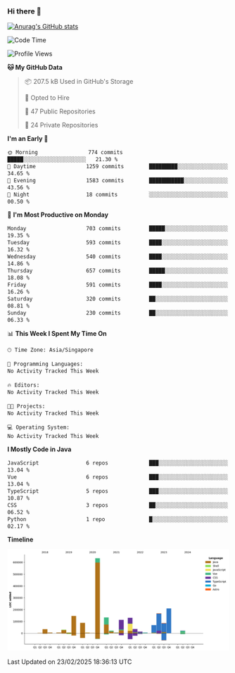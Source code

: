 ### Hi there 👋

[![Anurag's GitHub stats](https://github-readme-stats.vercel.app/api?username=xiumu2017&show_icons=true&theme=radical)](https://github.com/anuraghazra/github-readme-stats)

<!--
**xiumu2017/xiumu2017** is a ✨ _special_ ✨ repository because its `README.md` (this file) appears on your GitHub profile.

Here are some ideas to get you started:

- 🔭 I’m currently working on ...
- 🌱 I’m currently learning ...
- 👯 I’m looking to collaborate on ...
- 🤔 I’m looking for help with ...
- 💬 Ask me about ...
- 📫 How to reach me: ...
- 😄 Pronouns: ...
- ⚡ Fun fact: ...
-->

<!--START_SECTION:waka-->
![Code Time](http://img.shields.io/badge/Code%20Time-2%2C515%20hrs-blue)

![Profile Views](http://img.shields.io/badge/Profile%20Views-0-blue)

**🐱 My GitHub Data** 

> 📦 207.5 kB Used in GitHub's Storage 
 > 
> 💼 Opted to Hire
 > 
> 📜 47 Public Repositories 
 > 
> 🔑 24 Private Repositories 
 > 
**I'm an Early 🐤** 

```text
🌞 Morning                774 commits         █████░░░░░░░░░░░░░░░░░░░░   21.30 % 
🌆 Daytime                1259 commits        █████████░░░░░░░░░░░░░░░░   34.65 % 
🌃 Evening                1583 commits        ███████████░░░░░░░░░░░░░░   43.56 % 
🌙 Night                  18 commits          ░░░░░░░░░░░░░░░░░░░░░░░░░   00.50 % 
```
📅 **I'm Most Productive on Monday** 

```text
Monday                   703 commits         █████░░░░░░░░░░░░░░░░░░░░   19.35 % 
Tuesday                  593 commits         ████░░░░░░░░░░░░░░░░░░░░░   16.32 % 
Wednesday                540 commits         ████░░░░░░░░░░░░░░░░░░░░░   14.86 % 
Thursday                 657 commits         █████░░░░░░░░░░░░░░░░░░░░   18.08 % 
Friday                   591 commits         ████░░░░░░░░░░░░░░░░░░░░░   16.26 % 
Saturday                 320 commits         ██░░░░░░░░░░░░░░░░░░░░░░░   08.81 % 
Sunday                   230 commits         ██░░░░░░░░░░░░░░░░░░░░░░░   06.33 % 
```


📊 **This Week I Spent My Time On** 

```text
🕑︎ Time Zone: Asia/Singapore

💬 Programming Languages: 
No Activity Tracked This Week

🔥 Editors: 
No Activity Tracked This Week

🐱‍💻 Projects: 
No Activity Tracked This Week

💻 Operating System: 
No Activity Tracked This Week
```

**I Mostly Code in Java** 

```text
JavaScript               6 repos             ███░░░░░░░░░░░░░░░░░░░░░░   13.04 % 
Vue                      6 repos             ███░░░░░░░░░░░░░░░░░░░░░░   13.04 % 
TypeScript               5 repos             ███░░░░░░░░░░░░░░░░░░░░░░   10.87 % 
CSS                      3 repos             ██░░░░░░░░░░░░░░░░░░░░░░░   06.52 % 
Python                   1 repo              █░░░░░░░░░░░░░░░░░░░░░░░░   02.17 % 
```



**Timeline**

![Lines of Code chart](https://raw.githubusercontent.com/xiumu2017/xiumu2017/main/assets/bar_graph.png)


 Last Updated on 23/02/2025 18:36:13 UTC
<!--END_SECTION:waka-->
